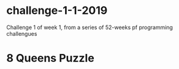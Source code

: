 # challenge-1-1-2019
Challenge 1 of week 1, from a series of 52-weeks pf programming challengues
# 8 Queens Puzzle
